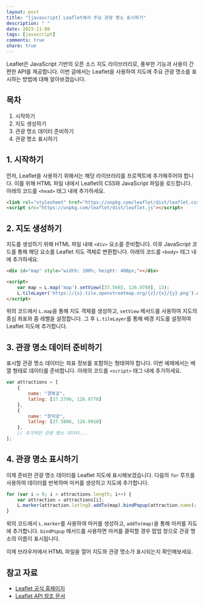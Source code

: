 ```yaml
---
layout: post
title: "[javascript] Leaflet에서 주요 관광 명소 표시하기"
description: " "
date: 2023-11-08
tags: [javascript]
comments: true
share: true
---
```


Leaflet은 JavaScript 기반의 오픈 소스 지도 라이브러리로, 풍부한 기능과 사용이 간편한 API를 제공합니다. 이번 글에서는 Leaflet을 사용하여 지도에 주요 관광 명소를 표시하는 방법에 대해 알아보겠습니다.

## 목차
1. 시작하기
2. 지도 생성하기
3. 관광 명소 데이터 준비하기
4. 관광 명소 표시하기

## 1. 시작하기
먼저, Leaflet을 사용하기 위해서는 해당 라이브러리를 프로젝트에 추가해주어야 합니다. 이를 위해 HTML 파일 내에서 Leaflet의 CSS와 JavaScript 파일을 로드합니다. 아래의 코드를 `<head>` 태그 내에 추가하세요.

```html
<link rel="stylesheet" href="https://unpkg.com/leaflet/dist/leaflet.css" />
<script src="https://unpkg.com/leaflet/dist/leaflet.js"></script>
```

## 2. 지도 생성하기
지도를 생성하기 위해 HTML 파일 내에 `<div>` 요소를 준비합니다. 이후 JavaScript 코드를 통해 해당 요소를 Leaflet 지도 객체로 변환합니다. 아래의 코드를 `<body>` 태그 내에 추가하세요.

```html
<div id="map" style="width: 100%; height: 400px;"></div>

<script>
    var map = L.map('map').setView([37.5665, 126.9780], 13);
    L.tileLayer('https://{s}.tile.openstreetmap.org/{z}/{x}/{y}.png').addTo(map);
</script>
```
위의 코드에서 `L.map`을 통해 지도 객체를 생성하고, `setView` 메서드를 사용하여 지도의 중심 좌표와 줌 레벨을 설정합니다. 그 후 `L.tileLayer`를 통해 배경 지도를 설정하여 Leaflet 지도에 추가합니다.

## 3. 관광 명소 데이터 준비하기
표시할 관광 명소 데이터는 좌표 정보를 포함하는 형태여야 합니다. 이번 예제에서는 배열 형태로 데이터를 준비합니다. 아래의 코드를 `<script>` 태그 내에 추가하세요.

```javascript
var attractions = [
    {
        name: "경복궁",
        latlng: [37.5796, 126.9770]
    },
    {
        name: "창덕궁",
        latlng: [37.5806, 126.9910]
    },
    // 추가적인 관광 명소 데이터...
];
```

## 4. 관광 명소 표시하기
이제 준비한 관광 명소 데이터를 Leaflet 지도에 표시해보겠습니다. 다음의 `for` 루프를 사용하여 데이터를 반복하며 마커를 생성하고 지도에 추가합니다.

```javascript
for (var i = 0; i < attractions.length; i++) {
    var attraction = attractions[i];
    L.marker(attraction.latlng).addTo(map).bindPopup(attraction.name);
}
```

위의 코드에서 `L.marker`를 사용하여 마커를 생성하고, `addTo(map)`을 통해 마커를 지도에 추가합니다. `bindPopup` 메서드를 사용하면 마커를 클릭할 경우 팝업 창으로 관광 명소의 이름이 표시됩니다.

이제 브라우저에서 HTML 파일을 열어 지도와 관광 명소가 표시되는지 확인해보세요.

## 참고 자료
- [Leaflet 공식 홈페이지](https://leafletjs.com/)
- [Leaflet API 참조 문서](https://leafletjs.com/reference-1.7.1.html)